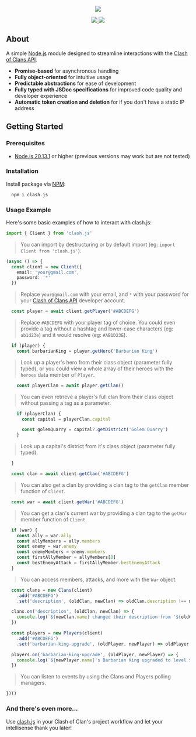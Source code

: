 <div align="center">
  <p>
    <img src=https://developer.clashofclans.com/front-bg-small.d355db.jpg />
  </p>
</div>

<div align="center">
  <a href=https://www.npmjs.com/package/clash.js>
    <img src=https://img.shields.io/npm/v/clash.js />
  </a>
  <a href=https://www.npmjs.com/package/clash.js>
    <img src=https://img.shields.io/npm/dt/clash.js />
  </a>
</div>

## About
A simple [Node.js](https://nodejs.org/en) module designed to streamline interactions with the [Clash of Clans API](https://developer.clashofclans.com/#/).
- **Promise-based** for asynchronous handling
- **Fully object-oriented** for intuitive usage
- **Predictable abstractions** for ease of development
- **Fully typed with JSDoc specifications** for improved code quality and developer experience
- **Automatic token creation and deletion** for if you don't have a static IP address

## Getting Started

### Prerequisites
- [Node.js 20.13.1](https://nodejs.org/en) or higher (previous versions may work but are not tested)

### Installation
Install package via [NPM](https://www.npmjs.com/package/clash.js):

```sh
  npm i clash.js
```

### Usage Example
Here's some basic examples of how to interact with clash.js:


```ts
import { Client } from 'clash.js'
```

> You can import by destructuring or by default import (eg: `import Client from 'clash.js'`).

```ts
(async () => {
  const client = new Client({
    email: 'your@gmail.com',
    password: '*'
  })
```

> Replace `your@gmail.com` with your email, and `*` with your password for your [Clash of Clans API](https://developer.clashofclans.com/#/) developer account.

```ts
  const player = await client.getPlayer('#ABCDEFG')
```

> Replace `#ABCDEFG` with your player tag of choice. You could even provide a tag without a hashtag and lower-case characters (eg: `ab1d23e`) and it would resolve (eg: `#AB1D23E`).

```ts
  if (player) {
    const barbarianKing = player.getHero('Barbarian King')
```

> Look up a player's hero from their class object (parameter fully typed), or you could view a whole array of their heroes with the `heroes` data member of `Player`.

```ts
    const playerClan = await player.getClan()
```

> You can even retrieve a player's full clan from their class object without passing a tag as a parameter.

```ts
    if (playerClan) {
      const capital = playerClan.capital

      const golemQuarry = capital?.getDistrict('Golem Quarry')
    }
```

> Look up a capital's district from it's class object (parameter fully typed).

```ts
  }

  const clan = await client.getClan('#ABCDEFG')
```

> You can also get a clan by providing a clan tag to the `getClan` member function of `Client`.

```ts
  const war = await client.getWar('#ABCDEFG')
```

> You can get a clan's current war by providing a clan tag to the `getWar` member function of `Client`.

```ts
  if (war) {
    const ally = war.ally
    const allyMembers = ally.members
    const enemy = war.enemy
    const enemyMembers = enemy.members
    const firstAllyMember = allyMembers[0]
    const bestEnemyAttack = firstAllyMember.bestEnemyAttack
  }
```

> You can access members, attacks, and more with the `War` object.

```ts
  const clans = new Clans(client)
    .add('#ABCDEFG')
    .set('description', (oldClan, newClan) => oldClan.description !== newClan.description)

  clans.on('description', (oldClan, newClan) => {
    console.log(`${newClan.name} changed their description from '${oldClan.description}' to '${newClan.description}'`)
  })

  const players = new Players(client)
    .add('#ABCDEFG')
    .set('barbarian-king-upgrade', (oldPlayer, newPlayer) => oldPlayer.getHero('Barbarian King')?.level < newPlayer.getHero('Barbarian King')?.level )

  players.on('barbarian-king-upgrade', (oldPlayer, newPlayer) => {
    console.log(`${newPlayer.name}'s Barbarian King upgraded to level ${newPlayer.getHero('Barbarian King')?.level}`)
  })
```

> You can listen to events by using the Clans and Players polling managers.

```ts
})()
```

### And there's even more...
Use [clash.js](https://www.npmjs.com/package/clash.js) in your Clash of Clan's project workflow and let your intellisense thank you later!
